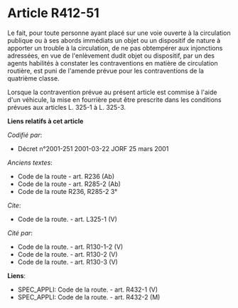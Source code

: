 # Article R412-51

Le fait, pour toute personne ayant placé sur une voie ouverte à la circulation publique ou à ses abords immédiats un objet ou
un dispositif de nature à apporter un trouble à la circulation, de ne pas obtempérer aux injonctions adressées, en vue de
l'enlèvement dudit objet ou dispositif, par un des agents habilités à constater les contraventions en matière de circulation
routière, est puni de l'amende prévue pour les contraventions de la quatrième classe. 

Lorsque la contravention prévue au présent article est commise à l'aide d'un véhicule, la mise en fourrière peut être
prescrite dans les conditions prévues aux articles L. 325-1 à L. 325-3.

**Liens relatifs à cet article**

_Codifié par_:

  - Décret n°2001-251 2001-03-22 JORF 25 mars 2001

_Anciens textes_:

  - Code de la route - art. R236 (Ab)
  - Code de la route - art. R285-2 (Ab)
  - Code de la route R236, R285-2 3°

_Cite_:

  - Code de la route. - art. L325-1 (V)

_Cité par_:

  - Code de la route. - art. R130-1-2 (V)
  - Code de la route. - art. R130-2 (V)
  - Code de la route. - art. R130-3 (V)

**Liens**:

  - SPEC_APPLI: Code de la route. - art. R432-1 (V)
  - SPEC_APPLI: Code de la route. - art. R432-2 (M)
